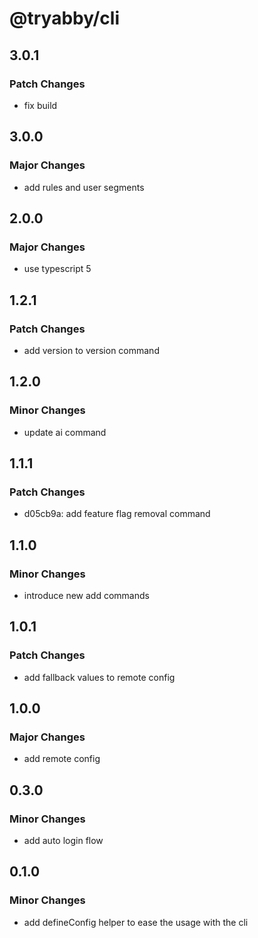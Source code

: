 # @tryabby/cli

## 3.0.1

### Patch Changes

- fix build

## 3.0.0

### Major Changes

- add rules and user segments

## 2.0.0

### Major Changes

- use typescript 5

## 1.2.1

### Patch Changes

- add version to version command

## 1.2.0

### Minor Changes

- update ai command

## 1.1.1

### Patch Changes

- d05cb9a: add feature flag removal command

## 1.1.0

### Minor Changes

- introduce new add commands

## 1.0.1

### Patch Changes

- add fallback values to remote config

## 1.0.0

### Major Changes

- add remote config

## 0.3.0

### Minor Changes

- add auto login flow

## 0.1.0

### Minor Changes

- add defineConfig helper to ease the usage with the cli

